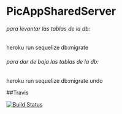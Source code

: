 # PicAppSharedServer

###### para levantar las tablas de la db:
heroku run sequelize db:migrate

###### para dar de baja las tablas de la db:
heroku run sequelize db:migrate undo

##Travis

[![Build Status](https://travis-ci.com/marcossch/PicAppSS.svg?token=xyuaDMLzy8Dpq7quEJdd&branch=master)](https://travis-ci.com/marcossch/PicAppSS)


